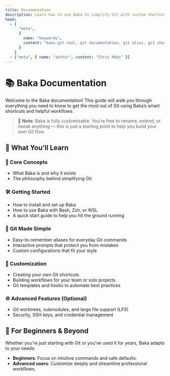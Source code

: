 ```yaml
---
title: Documentation
description: Learn how to use Baka to simplify Git with custom shortcuts, workflows, and automation.
head:
  - [
      "meta",
      {
        name: "keywords",
        content: "baka git tool, git documentation, git alias, git shortcuts, beginner git guide, customize git commands"
      }
    ]
  - ["meta", { name: "author", content: "Chris Mabs" }]
---
```


# 📚 Baka Documentation

Welcome to the Baka documentation! This guide will walk you through everything you need to know to get the most out of Git using Baka’s smart shortcuts and helpful workflows.

> 🧩 **Note:** Baka is fully customizable. You’re free to rename, extend, or tweak anything — this is just a starting point to help you build your own Git flow.

## 🚀 What You'll Learn

### 🧠 Core Concepts

- What Baka is and why it exists
- The philosophy behind simplifying Git

### 🛠 Getting Started

- How to install and set up Baka
- How to use Baka with Bash, Zsh, or WSL
- A quick start guide to help you hit the ground running

### 🎯 Git Made Simple

- Easy-to-remember aliases for everyday Git commands
- Interactive prompts that protect you from mistakes
- Custom configurations that fit your style

### 🎨 Customization

- Creating your own Git shortcuts
- Building workflows for your team or solo projects
- Git templates and hooks to automate best practices

### ⚙️ Advanced Features (Optional)

- Git worktrees, submodules, and large file support (LFS)
- Security, SSH keys, and credential management

## 🧩 For Beginners & Beyond

Whether you're just starting with Git or you’ve used it for years, Baka adapts to your needs:

- **Beginners**: Focus on intuitive commands and safe defaults.
- **Advanced users**: Customize deeply and streamline professional workflows.
